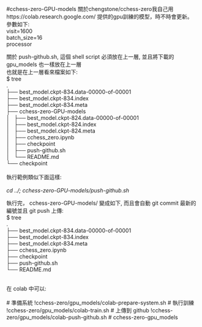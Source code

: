 #cchess-zero-GPU-models
關於chengstone/cchess-zero我自己用https://colab.research.google.com/ 提供的gpu訓練的模型，時不時會更新。<BR/>
參數如下:<BR/>
visit=1600<BR/>
batch_size=16<BR/>
processor<BR/>
<P>
關於 push-github.sh, 這個 shell script 必須放在上一層, 並且將下載的 gpu_models 也一樣放在上一層<BR/>
也就是在上一層看來檔案如下:<BR/>
$ tree<BR/>
.<BR/>
├── best_model.ckpt-834.data-00000-of-00001<BR/>
├── best_model.ckpt-834.index<BR/>
├── best_model.ckpt-834.meta<BR/>
├── cchess-zero-GPU-models<BR/>
│   ├── best_model.ckpt-824.data-00000-of-00001<BR/>
│   ├── best_model.ckpt-824.index<BR/>
│   ├── best_model.ckpt-824.meta<BR/>
│   ├── cchess_zero.ipynb<BR/>
│   ├── checkpoint<BR/>
│   ├── push-github.sh<BR/>
│   └── README.md<BR/>
└── checkpoint<BR/>
<BR/>
執行範例類似下面這樣:<BR/><BR/>
<i>cd ../; cchess-zero-GPU-models/push-github.sh</i><BR/>

<P>執行完， cchess-zero-GPU-models/ 變成如下, 而且會自動 git commit 最新的編號並且 git push 上傳:<BR/>
$ tree<BR/>
.<BR/>
├── best_model.ckpt-834.data-00000-of-00001<BR/>
├── best_model.ckpt-834.index<BR/>
├── best_model.ckpt-834.meta<BR/>
├── cchess_zero.ipynb<BR/>
├── checkpoint<BR/>
├── push-github.sh<BR/>
└── README.md<BR/>
<BR/>
<P>在 colab 中可以:<BR/>
<BR/>
# 準備系統
!cchess-zero/gpu_models/colab-prepare-system.sh
# 執行訓練
!cchess-zero/gpu_models/colab-train.sh
# 上傳到 github
!cchess-zero/gpu_models/colab-push-github.sh
# cchess-zero-gpu_models
